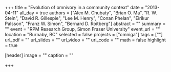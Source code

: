 +++
title = "Evolution of omnivory in a community context"
date = "2013-04-11"
all_day = true
authors = ["Alex M. Chubaty", "Brian O. Ma", "R. W. Stein", "David R. Gillespie", "Lee M. Henry", "Conan Phelan", "Eirikur Palsson", "Franz W. Simon", "Bernard D. Roitberg"]
abstract = ""
summary = ""
event = "RPM Research Group, Simon Fraser University"
event_url = ""
location = "Burnaby, BC"
selected = false
projects = ["omniga"]
tags = [""]
url_pdf = ""
url_slides = ""
url_video = ""
url_code = ""
math = false
highlight = true

[header]
image = ""
caption = ""

+++
